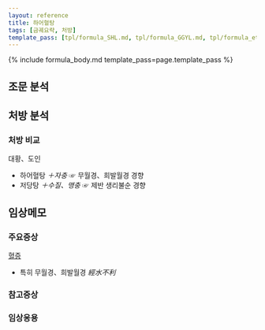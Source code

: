 ```yaml
---
layout: reference
title: 하어혈탕
tags: [금궤요략, 처방]
template_pass: [tpl/formula_SHL.md, tpl/formula_GGYL.md, tpl/formula_etc.md]
---
```


{% include formula_body.md template_pass=page.template_pass %}

## 조문 분석


## 처방 분석

### 처방 비교

대황、도인
* 하어혈탕 _＋자충_ ☞ 무월경、희발월경 경향
* 저당탕 _＋수질、맹충_ ☞ 제반 생리불순 경향

## 임상메모



### 주요증상

[혈증]({{site.sympurl}}/혈증)
* 특히 무월경、희발월경 _經水不利_



### 참고증상


### 임상응용
